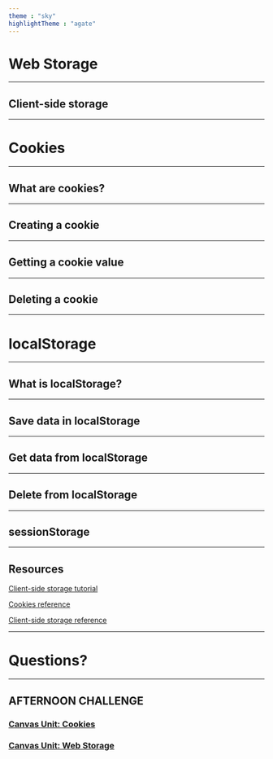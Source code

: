 ```yaml
---
theme : "sky"
highlightTheme : "agate"
---
```


<style>
    .reveal .slides {
      zoom: 1 !important;
      height: auto !important;
    }
    .reveal .slides section {
      top: 50% !important;
      transform: translateY(-50%) !important;
      zoom: 0.75 !important;
    }
    .reveal pre {
        width: 100% !important;
    }
    .reveal section pre code {
        overflow: hidden !important;
        max-height: none !important;
        white-space: pre-wrap !important;
    }
    .reveal img {
        border: none !important;
        background: none !important;
    }
</style>

# Web Storage

---

## Client-side storage

---

# Cookies

---

## What are cookies?

---

## Creating a cookie

---

## Getting a cookie value

---

## Deleting a cookie

---

# localStorage

---

## What is localStorage?

---

## Save data in localStorage

---

## Get data from localStorage

---

## Delete from localStorage

---

## sessionStorage

---

## Resources

[Client-side storage tutorial](https://developer.mozilla.org/en-US/docs/Learn/JavaScript/Client-side_web_APIs/Client-side_storage)

[Cookies reference](https://developer.mozilla.org/en-US/docs/Web/API/Document/cookie)

[Client-side storage reference](https://developer.mozilla.org/en-US/docs/Web/API/Web_Storage_API)

---

# Questions?

---

## AFTERNOON CHALLENGE

### [Canvas Unit: Cookies](https://coderacademy.instructure.com/courses/144/pages/unit-cookies)

### [Canvas Unit: Web Storage](https://coderacademy.instructure.com/courses/144/pages/unit-web-storage)
